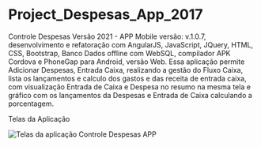 # Project_Despesas_App_2017
Controle Despesas Versão 2021 - APP Mobile versão: v.1.0.7, desenvolvimento e refatoração com AngularJS, JavaScript, JQuery, HTML, CSS, Bootstrap, Banco Dados offline com WebSQL, compilador APK Cordova e PhoneGap para Android, versão Web. Essa aplicação permite Adicionar Despesas, Entrada Caixa, realizando a gestão do Fluxo Caixa, lista os lançamentos e calculo dos gastos e das receita de entrada caixa, com visualização Entrada de Caixa e Despesa no resumo na mesma tela e gráfico com os lançamentos da Despesas e Entrada de Caixa calculando a porcentagem.

Telas da Aplicação

<img src="https://media-exp1.licdn.com/dms/image/C5622AQHCc0LYOSPp6w/feedshare-shrink_2048_1536/0/1615541878275?e=1618444800&v=beta&t=oVOUW9C2xI1EgTZ3JvEQ5mUGaE28fBg0Cgx4VbPkPw4" alt="Telas da aplicação Controle Despesas APP"/>
